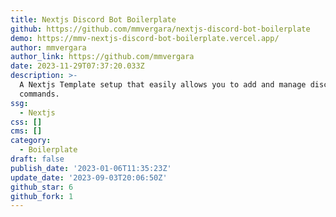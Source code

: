 ```yaml
---
title: Nextjs Discord Bot Boilerplate
github: https://github.com/mmvergara/nextjs-discord-bot-boilerplate
demo: https://mmv-nextjs-discord-bot-boilerplate.vercel.app/
author: mmvergara
author_link: https://github.com/mmvergara
date: 2023-11-29T07:37:20.033Z
description: >-
  A Nextjs Template setup that easily allows you to add and manage discord slash
  commands.
ssg:
  - Nextjs
css: []
cms: []
category:
  - Boilerplate
draft: false
publish_date: '2023-01-06T11:35:23Z'
update_date: '2023-09-03T20:06:50Z'
github_star: 6
github_fork: 1
---
```

